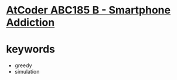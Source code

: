 # [AtCoder ABC185 B - Smartphone Addiction ](https://atcoder.jp/contests/abc185/tasks/abc185_b)


# keywords 
- greedy
- simulation